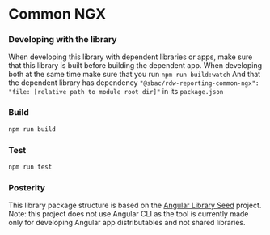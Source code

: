 # Common NGX

### Developing with the library
When developing this library with dependent libraries or apps, make sure that this library is built before building the dependent app.
When developing both at the same time make sure that you run `npm run build:watch`
And that the dependent library has dependency ```"@sbac/rdw-reporting-common-ngx": "file: [relative path to module root dir]"``` in its `package.json`

### Build
```bash
npm run build
```

### Test
```bash
npm run test
```

### Posterity
This library package structure is based on the [Angular Library Seed](https://github.com/trekhleb/angular-library-seed) project.
Note: this project does not use Angular CLI as the tool is currently made only for developing Angular app distributables and not shared libraries.

